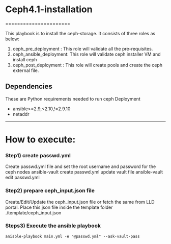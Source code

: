 # Ceph4.1-installation
======================

This playbook is to install the ceph-storage. It consists of three roles as below:
1. ceph_pre_deployment : This role will validate all the pre-requisites.
2. ceph_ansible_deployment: This role will validate ceph installer VM and install ceph
3. ceph_post_deployment : This role will create pools and create the ceph external file.

Dependencies
------------

These are Python requirements needed to run ceph Deployment
- ansible>=2.9,<2.10,!=2.9.10
- netaddr
------------
# How to execute:
### Step1) create passwd.yml
Create passwd.yml file and set the root username and password for the ceph nodes
ansible-vault create passwd.yml
update vault file
ansible-vault edit passwd.yml

### Step2) prepare ceph_input.json file
Create/Edit/Update the ceph_input.json file or fetch the same from LLD portal.
Place this json file inside the template folder
./template/ceph_input.json

### Steps3) Execute the ansible playbook
```
anisble-playbook main.yml -e "@passwd.yml" --ask-vault-pass
```
